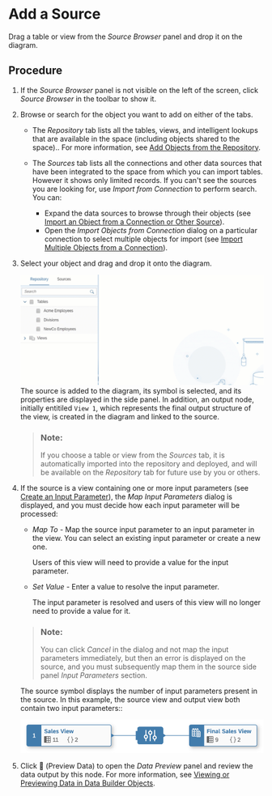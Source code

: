 <!-- loio1eee180ff2cd450496967afdaab903e3 -->

<link rel="stylesheet" type="text/css" href="css/sap-icons.css"/>

# Add a Source

Drag a table or view from the *Source Browser* panel and drop it on the diagram.



## Procedure

1.  If the *Source Browser* panel is not visible on the left of the screen, click *Source Browser* in the toolbar to show it.

2.  Browse or search for the object you want to add on either of the tabs.

    -   The *Repository* tab lists all the tables, views, and intelligent lookups that are available in the space \(including objects shared to the space\).. For more information, see [Add Objects from the Repository](add-objects-from-the-repository-13fcecd.md).

    -   The *Sources* tab lists all the connections and other data sources that have been integrated to the space from which you can import tables. However it shows only limited records. If you can't see the sources you are looking for, use *Import from Connection* to perform search. You can:

        -   Expand the data sources to browse through their objects \(see [Import an Object from a Connection or Other Source](import-an-object-from-a-connection-or-other-source-3e6f8f2.md)\).
        -   Open the *Import Objects from Connection* dialog on a particular connection to select multiple objects for import \(see [Import Multiple Objects from a Connection](import-multiple-objects-from-a-connection-e720b13.md)\).


3.  Select your object and drag and drop it onto the diagram.

    ![](images/Create_Source_Gif_fec4071.gif) The source is added to the diagram, its symbol is selected, and its properties are displayed in the side panel. In addition, an output node, initially entitiled `View 1`, which represents the final output structure of the view, is created in the diagram and linked to the source.

    > ### Note:  
    > If you choose a table or view from the *Sources* tab, it is automatically imported into the repository and deployed, and will be available on the *Repository* tab for future use by you or others.

4.  If the source is a view containing one or more input parameters \(see [Create an Input Parameter](create-an-input-parameter-53fa99a.md)\), the *Map Input Parameters* dialog is displayed, and you must decide how each input parameter will be processed:

    -   *Map To* - Map the source input parameter to an input parameter in the view. You can select an existing input parameter or create a new one.

        Users of this view will need to provide a value for the input parameter.

    -   *Set Value* - Enter a value to resolve the input parameter.

        The input parameter is resolved and users of this view will no longer need to provide a value for it.


    > ### Note:  
    > You can click *Cancel* in the dialog and not map the input parameters immediately, but then an error is displayed on the source, and you must subsequently map them in the source side panel *Input Parameters* section.

    The source symbol displays the number of input parameters present in the source. In this example, the source view and output view both contain two input parameters::

    ![](images/Input_Parameters_Source_Symbol_d4621d9.png)

5.  Click <span class="FPA-icons"></span> \(Preview Data\) to open the *Data Preview* panel and review the data output by this node. For more information, see [Viewing or Previewing Data in Data Builder Objects](viewing-or-previewing-data-in-data-builder-objects-b338e4a.md).


